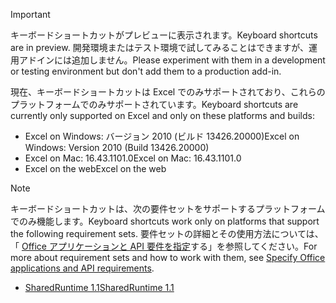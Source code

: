 > [!IMPORTANT]
> <span data-ttu-id="79343-101">キーボードショートカットがプレビューに表示されます。</span><span class="sxs-lookup"><span data-stu-id="79343-101">Keyboard shortcuts are in preview.</span></span> <span data-ttu-id="79343-102">開発環境またはテスト環境で試してみることはできますが、運用アドインには追加しません。</span><span class="sxs-lookup"><span data-stu-id="79343-102">Please experiment with them in a development or testing environment but don't add them to a production add-in.</span></span>
>
> <span data-ttu-id="79343-103">現在、キーボードショートカットは Excel でのみサポートされており、これらのプラットフォームでのみサポートされています。</span><span class="sxs-lookup"><span data-stu-id="79343-103">Keyboard shortcuts are currently only supported on Excel and only on these platforms and builds:</span></span>
>
>* <span data-ttu-id="79343-104">Excel on Windows: バージョン 2010 (ビルド 13426.20000)</span><span class="sxs-lookup"><span data-stu-id="79343-104">Excel on Windows: Version 2010 (Build 13426.20000)</span></span>
>* <span data-ttu-id="79343-105">Excel on Mac: 16.43.1101.0</span><span class="sxs-lookup"><span data-stu-id="79343-105">Excel on Mac: 16.43.1101.0</span></span>
>* <span data-ttu-id="79343-106">Excel on the web</span><span class="sxs-lookup"><span data-stu-id="79343-106">Excel on the web</span></span>

> [!NOTE]
> <span data-ttu-id="79343-107">キーボードショートカットは、次の要件セットをサポートするプラットフォームでのみ機能します。</span><span class="sxs-lookup"><span data-stu-id="79343-107">Keyboard shortcuts work only on platforms that support the following requirement sets.</span></span> <span data-ttu-id="79343-108">要件セットの詳細とその使用方法については、「 [Office アプリケーションと API 要件を指定](../develop/specify-office-hosts-and-api-requirements.md)する」を参照してください。</span><span class="sxs-lookup"><span data-stu-id="79343-108">For more about requirement sets and how to work with them, see [Specify Office applications and API requirements](../develop/specify-office-hosts-and-api-requirements.md).</span></span>
>
> - [<span data-ttu-id="79343-109">SharedRuntime 1.1</span><span class="sxs-lookup"><span data-stu-id="79343-109">SharedRuntime 1.1</span></span>](../reference/requirement-sets/shared-runtime-requirement-sets.md)